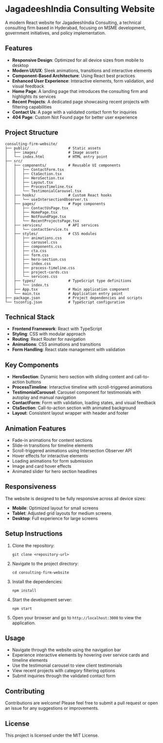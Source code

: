 # JagadeeshIndia Consulting Website

A modern React website for JagadeeshIndia Consulting, a technical consulting firm based in Hyderabad, focusing on MSME development, government initiatives, and policy implementation.

## Features

- **Responsive Design**: Optimized for all device sizes from mobile to desktop
- **Modern UI/UX**: Sleek animations, transitions and interactive elements
- **Component-Based Architecture**: Using React best practices
- **Enhanced User Experience**: Interactive elements, form validation, and visual feedback
- **Home Page**: A landing page that introduces the consulting firm and highlights its services
- **Recent Projects**: A dedicated page showcasing recent projects with filtering capabilities
- **Contact Us**: A page with a validated contact form for inquiries
- **404 Page**: Custom Not Found page for better user experience

## Project Structure

```
consulting-firm-website/
├── public/                  # Static assets
│   ├── images/              # Image assets
│   └── index.html           # HTML entry point
├── src/
│   ├── components/          # Reusable UI components
│   │   ├── ContactForm.tsx
│   │   ├── CtaSection.tsx
│   │   ├── HeroSection.tsx
│   │   ├── Layout.tsx
│   │   ├── ProcessTimeline.tsx
│   │   └── TestimonialCarousel.tsx
│   ├── hooks/               # Custom React hooks
│   │   └── useIntersectionObserver.ts
│   ├── pages/               # Page components
│   │   ├── ContactUsPage.tsx
│   │   ├── HomePage.tsx
│   │   ├── NotFoundPage.tsx
│   │   └── RecentProjectsPage.tsx
│   ├── services/            # API services
│   │   └── contactService.ts
│   ├── styles/              # CSS modules
│   │   ├── animations.css
│   │   ├── carousel.css
│   │   ├── components.css
│   │   ├── cta.css
│   │   ├── form.css
│   │   ├── hero-section.css
│   │   ├── index.css
│   │   ├── process-timeline.css
│   │   ├── project-cards.css
│   │   └── services.css
│   ├── types/               # TypeScript type definitions
│   │   └── index.ts
│   ├── App.tsx              # Main application component
│   └── main.tsx             # Application entry point
├── package.json             # Project dependencies and scripts
└── tsconfig.json            # TypeScript configuration
```

## Technical Stack

- **Frontend Framework**: React with TypeScript
- **Styling**: CSS with modular approach
- **Routing**: React Router for navigation
- **Animations**: CSS animations and transitions
- **Form Handling**: React state management with validation

## Key Components

- **HeroSection**: Dynamic hero section with sliding content and call-to-action buttons
- **ProcessTimeline**: Interactive timeline with scroll-triggered animations
- **TestimonialCarousel**: Carousel component for testimonials with autoplay and manual navigation
- **ContactForm**: Form with validation, loading states, and visual feedback
- **CtaSection**: Call-to-action section with animated background
- **Layout**: Consistent layout wrapper with header and footer

## Animation Features

- Fade-in animations for content sections
- Slide-in transitions for timeline elements
- Scroll-triggered animations using Intersection Observer API
- Hover effects for interactive elements
- Loading animations for form submission
- Image and card hover effects
- Animated slider for hero section headlines

## Responsiveness

The website is designed to be fully responsive across all device sizes:
- **Mobile**: Optimized layout for small screens
- **Tablet**: Adjusted grid layouts for medium screens
- **Desktop**: Full experience for large screens

## Setup Instructions

1. Clone the repository:
   ```
   git clone <repository-url>
   ```

2. Navigate to the project directory:
   ```
   cd consulting-firm-website
   ```

3. Install the dependencies:
   ```
   npm install
   ```

4. Start the development server:
   ```
   npm start
   ```

5. Open your browser and go to `http://localhost:3000` to view the application.

## Usage

- Navigate through the website using the navigation bar
- Experience interactive elements by hovering over service cards and timeline elements
- Use the testimonial carousel to view client testimonials
- View recent projects with category filtering options
- Submit inquiries through the validated contact form

## Contributing

Contributions are welcome! Please feel free to submit a pull request or open an issue for any suggestions or improvements.

## License

This project is licensed under the MIT License.